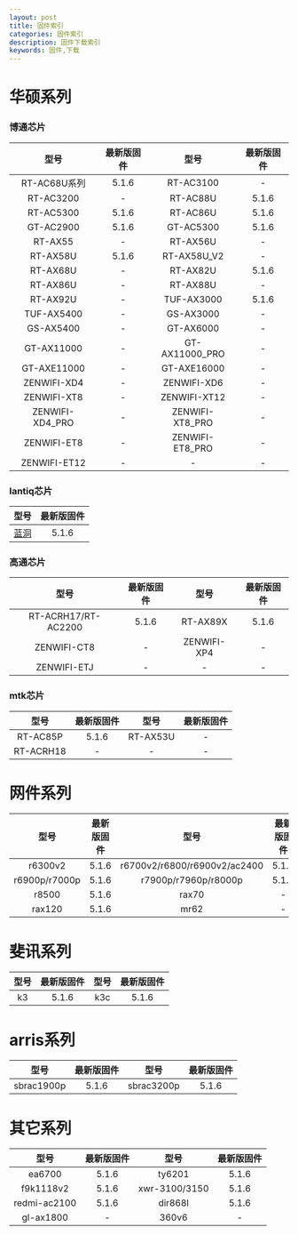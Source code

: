 ```yaml
---
layout: post
title: 固件索引
categories: 固件索引
description: 固件下载索引
keywords: 固件,下载
---
```


# 华硕系列

### 博通芯片

| 型号 | 最新版固件 | 型号 | 最新版固件 |
|:----:|:----:|:----:|:----:|
|RT-AC68U系列|5.1.6|RT-AC3100|-|
|RT-AC3200|-|RT-AC88U|5.1.6|
|RT-AC5300|5.1.6|RT-AC86U|5.1.6|
|GT-AC2900|5.1.6|GT-AC5300|5.1.6|
|RT-AX55|-|RT-AX56U|-|
|RT-AX58U|5.1.6|RT-AX58U_V2|-|
|RT-AX68U|-|RT-AX82U|5.1.6|
|RT-AX86U|-|RT-AX88U|-|
|RT-AX92U|-|TUF-AX3000|5.1.6|
|TUF-AX5400|-|GS-AX3000|-|
|GS-AX5400|-|GT-AX6000|-|
|GT-AX11000|-|GT-AX11000_PRO|-|
|GT-AXE11000|-|GT-AXE16000|-|
|ZENWIFI-XD4|-|ZENWIFI-XD6|-|
|ZENWIFI-XT8|-|ZENWIFI-XT12|-|
|ZENWIFI-XD4_PRO|-|ZENWIFI-XT8_PRO|-|
|ZENWIFI-ET8|-|ZENWIFI-ET8_PRO|-|
|ZENWIFI-ET12|-|-|-|

### lantiq芯片

| 型号 | 最新版固件 |
|:----:|:----:|
|[蓝洞](https://paldier.github.io/2021/12/06/bluecave/)|5.1.6|

### 高通芯片

| 型号 | 最新版固件 | 型号 | 最新版固件 |
|:----:|:----:|:----:|:----:|
|RT-ACRH17/RT-AC2200|5.1.6|RT-AX89X|5.1.6|
|ZENWIFI-CT8|-|ZENWIFI-XP4|-|
|ZENWIFI-ETJ|-|-|-|

### mtk芯片

| 型号 | 最新版固件 | 型号 | 最新版固件 |
|:----:|:----:|:----:|:----:|
|RT-AC85P|5.1.6|RT-AX53U|-|
|RT-ACRH18|-|-|-|


# 网件系列

| 型号 | 最新版固件 | 型号 | 最新版固件 |
|:----:|:----:|:----:|:----:|
|r6300v2|5.1.6|r6700v2/r6800/r6900v2/ac2400|5.1.6|
|r6900p/r7000p|5.1.6|r7900p/r7960p/r8000p|5.1.6|
|r8500|5.1.6|rax70|-|
|rax120|5.1.6|mr62|-|

# 斐讯系列

| 型号 | 最新版固件 | 型号 | 最新版固件 |
|:----:|:----:|:----:|:----:|
|k3|5.1.6|k3c|5.1.6|

# arris系列

| 型号 | 最新版固件 | 型号 | 最新版固件 |
|:----:|:----:|:----:|:----:|
|sbrac1900p|5.1.6|sbrac3200p|5.1.6|


# 其它系列

| 型号 | 最新版固件 | 型号 | 最新版固件 |
|:----:|:----:|:----:|:----:|
|ea6700|5.1.6|ty6201|5.1.6|
|f9k1118v2|5.1.6|xwr-3100/3150|5.1.6|
|redmi-ac2100|5.1.6|dir868l|5.1.6|
|gl-ax1800|-|360v6|-|





